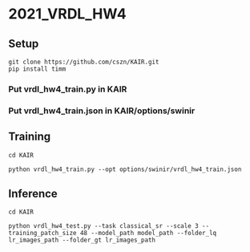 # 2021_VRDL_HW4

## Setup
```
git clone https://github.com/cszn/KAIR.git
pip install timm
```
### Put vrdl_hw4_train.py in KAIR
### Put vrdl_hw4_train.json in KAIR/options/swinir

## Training
```
cd KAIR

python vrdl_hw4_train.py --opt options/swinir/vrdl_hw4_train.json

```

## Inference
```
cd KAIR

python vrdl_hw4_test.py --task classical_sr --scale 3 --training_patch_size 48 --model_path model_path --folder_lq lr_images_path --folder_gt lr_images_path

```
